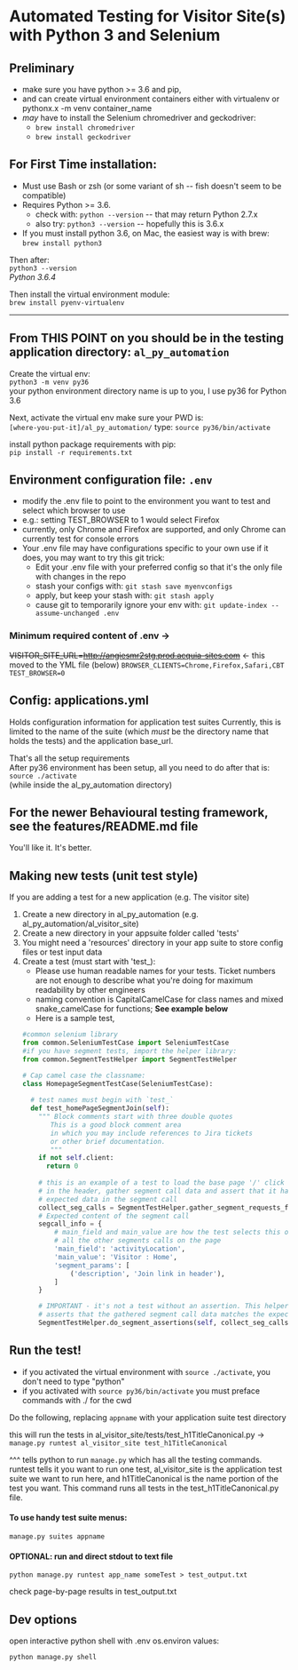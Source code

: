 
# Automated Testing for Visitor Site(s) with Python 3 and Selenium

## Preliminary
- make sure you have python >= 3.6 and pip,
- and can create virtual environment containers either with virtualenv or pythonx.x -m venv container_name
- _may_ have to install the Selenium chromedriver and geckodriver: 
  - `brew install chromedriver`
  - `brew install geckodriver`

## For First Time installation:
- Must use Bash or zsh (or some variant of sh -- fish doesn't seem to be compatible)
- Requires Python >= 3.6. 
  - check with: `python --version` -- that may return Python 2.7.x
  - also try: `python3 --version` -- hopefully this is 3.6.x
- If you must install python 3.6, on Mac, the easiest way is with brew:  
`brew install python3`

Then after:  
`python3 --version`  
_Python 3.6.4_

Then install the virtual environment module:  
`brew install pyenv-virtualenv`

---
## From THIS POINT on you should be in the testing application directory: `al_py_automation`

Create the virtual env:  
`python3 -m venv py36`  
your python environment directory name is up to you, 
I use py36 for Python 3.6

Next, activate the virtual env make sure your PWD is:  
`[where-you-put-it]/al_py_automation/`
type: `source py36/bin/activate`

install python package requirements with pip:  
`pip install -r requirements.txt`

## Environment configuration file: `.env`
- modify the .env file to point to the environment you want to test and select which browser to use
- e.g.: setting TEST_BROWSER to 1 would select Firefox
- currently, only Chrome and Firefox are supported, and only Chrome can currently test for console errors
- Your .env file may have configurations specific to your own use if it does, you may want to try this git trick:
  - Edit your .env file with your preferred config so that it's the only file with changes in the repo
  - stash your configs with: `git stash save myenvconfigs`
  - apply, but keep your stash with: `git stash apply`
  - cause git to temporarily ignore your env with: `git update-index --assume-unchanged .env`

### Minimum required content of .env ->
~~VISITOR_SITE_URL=http://angiesmr2stg.prod.acquia-sites.com~~ <- this moved to the YML file (below)
`BROWSER_CLIENTS=Chrome,Firefox,Safari,CBT`  
`TEST_BROWSER=0`  

## Config: applications.yml
Holds configuration information for application test suites
Currently, this is limited to the name of the suite (which _must_ be the directory name that holds the tests) and the application base_url. 

That's all the setup requirements  
After py36 environment has been setup, all you need to do after that is:  
`source ./activate`  
(while inside the al_py_automation directory)

## For the newer Behavioural testing framework, see the features/README.md file
You'll like it. It's better.

## Making new tests (unit test style)
If you are adding a test for a new application (e.g. The visitor site)
1. Create a new directory in al_py_automation (e.g. al_py_automation/al_visitor_site)
1. Create a new directory in your appsuite folder called 'tests'
1. You might need a 'resources' directory in your app suite to store config files or test input data
1. Create a test (must start with 'test_):
    - Please use human readable names for your tests. Ticket numbers are not enough to describe what you're doing for maximum readability by other engineers
    - naming convention is CapitalCamelCase for class names and mixed snake_camelCase for functions;  __See example below__
    - Here is a sample test, 
    ```python
    #common selenium library
    from common.SeleniumTestCase import SeleniumTestCase 
    #if you have segment tests, import the helper library:
    from common.SegmentTestHelper import SegmentTestHelper

    # Cap camel case the classname:
    class HomepageSegmentTestCase(SeleniumTestCase):
      
      # test names must begin with `test_`
      def test_homePageSegmentJoin(self):
        """ Block comments start with three double quotes
           This is a good block comment area
           in which you may include references to Jira tickets 
           or other brief documentation.
           """
        if not self.client:
          return 0
        
        # this is an example of a test to load the base page '/' click the join link
        # in the header, gather segment call data and assert that it has the 
        # expected data in the segment call
        collect_seg_calls = SegmentTestHelper.gather_segment_requests_for_url(self, '/', '#header-join', 'click')
        # Expected content of the segment call
        segcall_info = {
            # main_field and main_value are how the test selects this one call out of 
            # all the other segments calls on the page
            'main_field': 'activityLocation',
            'main_value': 'Visitor : Home',
            'segment_params': [
                ('description', 'Join link in header'),
            ]
        }

        # IMPORTANT - it's not a test without an assertion. This helper method 
        # asserts that the gathered segment call data matches the expected call info
        SegmentTestHelper.do_segment_assertions(self, collect_seg_calls, segcall_info)
    ```


## Run the test!
- if you activated the virtual environment with `source ./activate`, you don't need to type "python"
- if you activated with `source py36/bin/activate` you must preface commands with ./ for the cwd

Do the following, replacing `appname` with your application suite test directory

this will run the tests in al_visitor_site/tests/test_h1TitleCanonical.py ->  
`manage.py runtest al_visitor_site test_h1TitleCanonical`

^^^ tells python to run `manage.py` which has all the testing commands. runtest tells it you want to run one test, al_visitor_site is the application test suite we want to run here, and h1TitleCanonical is the name portion of the test you want. This command runs all tests in the test_h1TitleCanonical.py file. 

#### To use handy test suite menus:
`manage.py suites appname`

#### OPTIONAL: run and direct stdout to text file
`python manage.py runtest app_name someTest > test_output.txt`

check page-by-page results in test_output.txt

## Dev options
open interactive python shell with .env os.environ values:

`python manage.py shell`

